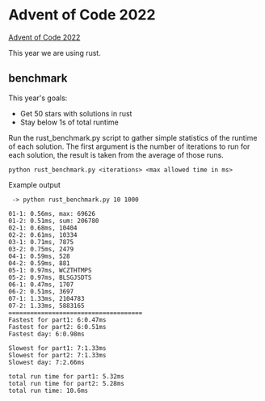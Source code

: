 # Advent of Code 2022

[Advent of Code 2022](https://adventofcode.com/2022/)

This year we are using rust.

## benchmark

This year's goals: 
 * Get 50 stars with solutions in rust
 * Stay below 1s of total runtime

Run the rust_benchmark.py script to gather simple statistics of the runtime of each
solution. The first argument is the number of iterations to run for each
solution, the result is taken from the average of those runs.

`python rust_benchmark.py <iterations> <max allowed time in ms>`

Example output
```
 -> python rust_benchmark.py 10 1000

01-1: 0.56ms, max: 69626
01-2: 0.51ms, sum: 206780
02-1: 0.68ms, 10404
02-2: 0.61ms, 10334
03-1: 0.71ms, 7875
03-2: 0.75ms, 2479
04-1: 0.59ms, 528
04-2: 0.59ms, 881
05-1: 0.97ms, WCZTHTMPS
05-2: 0.97ms, BLSGJSDTS
06-1: 0.47ms, 1707
06-2: 0.51ms, 3697
07-1: 1.33ms, 2104783
07-2: 1.33ms, 5883165
=====================================
Fastest for part1: 6:0.47ms
Fastest for part2: 6:0.51ms
Fastest day: 6:0.98ms

Slowest for part1: 7:1.33ms
Slowest for part2: 7:1.33ms
Slowest day: 7:2.66ms

total run time for part1: 5.32ms
total run time for part2: 5.28ms
total run time: 10.6ms
```
